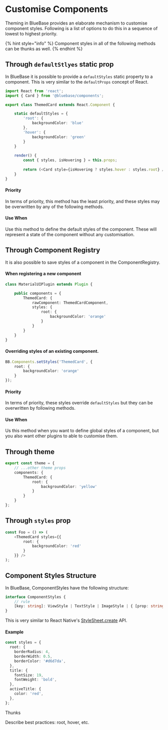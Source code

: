 # Customise Components

Theming in BlueBase provides an elaborate mechanism to customise component styles. Following is a list of options to do this in a sequence of lowest to highest priority.

{% hint style="info" %}
Component styles in all of the following methods can be thunks as well.
{% endhint %}

## Through `defaultStlyes` static prop

In BlueBase it is possible to provide a `defaultStyles` static property to a component. This is very similar to the `defaultProps` concept of React.

```typescript
import React from 'react';
import { Card } from '@bluebase/components';

export class ThemedCard extends React.Component {

    static defaultStyles = {
        'root': {
            backgroundColor: 'blue'
        },
        'hover': {
            backgroundColor: 'green'
        }
    }
    
    render() {
        const { styles, isHovering } = this.props;
        
        return (<Card style={isHovering ? styles.hover : styles.root} />);
    }
}
```

#### Priority

In terms of priority, this method has the least priority, and these styles may be overwritten by any of the following methods.

#### Use When

Use this method to define the default styles of the component. These will represent a state of the component without any customisation.

## Through Component Registry

It is also possible to save styles of a component in the ComponentRegistry.

#### When registering a new component

```typescript
class MaterialUIPlugin extends Plugin {

    public components = {
        ThemedCard: {
            rawComponent: ThemedCardComponent,
            styles: {
                root: {
                    backgroundColor: 'orange'
                }
            }
        }
    }
}
```

#### Overriding styles of an existing component.

```typescript
BB.Components.setStyles('ThemedCard', {
    root: {
        backgroundColor: 'orange'
    }
});
```

#### Priority

In terms of priority, these styles override `defaultStyles` but they can be overwritten by following methods. 

#### Use When

Us this method when you want to define global styles of a component, but you also want other plugins to able to customise them.

## Through theme

```typescript
export const theme = {
    // ...other theme props
    components: {
        ThemedCard: {
            root: {
                backgroundColor: 'yellow'
            }
        }
    }
};
```

## Through `styles` prop

```typescript
const Foo = () => (
    <ThemedCard styles={{
        root: {
            backgroundColor: 'red'
        }
    }} />
);
```

## Component Styles Structure

In BlueBase, ComponentStyles have the following structure:

```typescript
interface ComponentStyles {
	// rule
	[key: string]: ViewStyle | TextStyle | ImageStyle | { [prop: string]: string };
}
```

This is very similar to React Native's [StyleSheet.create](https://facebook.github.io/react-native/docs/stylesheet) API.

#### Example

```typescript
const styles = {
  root: {
    borderRadius: 4,
    borderWidth: 0.5,
    borderColor: '#d6d7da',
  },
  title: {
    fontSize: 19,
    fontWeight: 'bold',
  },
  activeTitle: {
    color: 'red',
  },
};
```

Thunks

Describe best practices: root, hover, etc.

